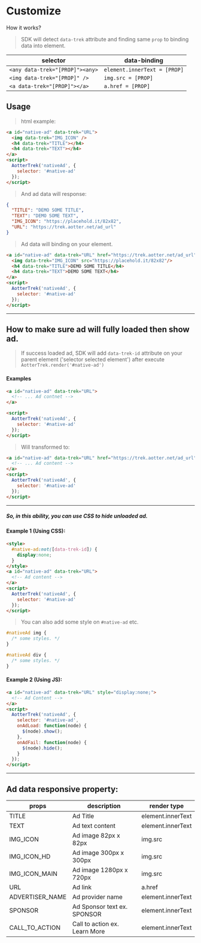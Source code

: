 # Customize

How it works?

> SDK will detect `data-trek` attribute and finding same `prop` to binding data into element.

| selector                        	| data-binding                 	|
|---------------------------------	|------------------------------	|
| `<any data-trek="[PROP]"><any>` 	| `element.innerText = [PROP]` 	|
| `<img data-trek="[PROP]" />`    	| `img.src = [PROP]`           	|
| `<a data-trek="[PROP]"></a>`    	| `a.href = [PROP]`            	|

## Usage

> html example:

```html
<a id="native-ad" data-trek="URL">
  <img data-trek="IMG_ICON" />
  <h4 data-trek="TITLE"></h4>
  <h4 data-trek="TEXT"></h4>
</a>
<script>
  AotterTrek('nativeAd', {
    selector: '#native-ad'
  });
</script>
```

> And ad data will response:

```json
{
  "TITLE": "DEMO SOME TITLE",
  "TEXT": "DEMO SOME TEXT",   
  "IMG_ICON": "https://placehold.it/82x82",
  "URL": "https://trek.aotter.net/ad_url"
}
```

> Ad data will binding on your element.

```html
<a id="native-ad" data-trek="URL" href="https://trek.aotter.net/ad_url" data-trek-id="1">
  <img data-trek="IMG_ICON" src="https://placehold.it/82x82"/>
  <h4 data-trek="TITLE">DEMO SOME TITLE</h4>
  <h4 data-trek="TEXT">DEMO SOME TEXT</h4>
</a>
<script>
  AotterTrek('nativeAd', {
    selector: '#native-ad'
  });
</script>
```


---

## How to make sure ad will fully loaded then show ad.

> If success loaded ad, SDK will add `data-trek-id` attribute on your parent element ('selector selected element') after execute `AotterTrek.render('#native-ad')`

#### Examples

```html
<a id="native-ad" data-trek="URL">
  <!-- ... Ad contnet -->
</a>

<script>
  AotterTrek('nativeAd', {
    selector: '#native-ad'
  });
</script>
```

> Will transformed to:

```html
<a id="native-ad" data-trek="URL" href="https://trek.aotter.net/ad_url" data-trek-id="1">
  <!-- ... Ad content -->
</a>
<script>
  AotterTrek('nativeAd', {
    selector: '#native-ad'
  });
</script>
```
---

##### So, in this ability, you can use CSS to hide unloaded ad.

#### Example 1 (Using CSS):
```html
<style>
  #native-ad:not([data-trek-id]) {
    display:none;
  }
</style>
<a id="native-ad" data-trek="URL">
  <!-- Ad content -->
</a>
<script>
  AotterTrek('nativeAd', {
    selector: '#native-ad'
  });
</script>
```

> You can also add some style on `#native-ad` etc.

```css
#nativeAd img {
  /* some styles. */
}

#nativeAd div {
  /* some styles. */
}
```

#### Example 2 (Using JS):
```html
<a id="native-ad" data-trek="URL" style="display:none;">
  <!-- Ad Content -->
</a>
<script>
  AotterTrek('nativeAd', {
    selector: '#native-ad',
    onAdLoad: function(node) {
      $(node).show();
    },
    onAdFail: function(node) {
      $(node).hide();
    }
  });
</script>
```

---
## Ad data responsive property:

| props           	| description             	| render type       	|
|-----------------	|-------------------------	|-------------------	|
| TITLE           	| Ad Title                	| element.innerText 	|
| TEXT            	| Ad text content            	| element.innerText 	|
| IMG_ICON        	| Ad image 82px x 82px      	| img.src           	|
| IMG_ICON_HD     	| Ad image 300px x 300px    	| img.src           	|
| IMG_ICON_MAIN   	| Ad image 1280px x 720px   	| img.src           	|
| URL             	| Ad link                	| a.href            	|
| ADVERTISER_NAME 	| Ad provider name              	| element.innerText 	|
| SPONSOR         	| Ad Sponsor text ex. SPONSOR    	| element.innerText 	|
| CALL_TO_ACTION  	| Call to action ex. Learn More 	| element.innerText 	|
